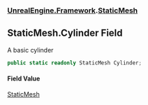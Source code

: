 ### [UnrealEngine.Framework](UnrealEngine_Framework.md 'UnrealEngine.Framework').[StaticMesh](StaticMesh.md 'UnrealEngine.Framework.StaticMesh')
## StaticMesh.Cylinder Field
A basic cylinder  
```csharp
public static readonly StaticMesh Cylinder;
```
#### Field Value
[StaticMesh](StaticMesh.md 'UnrealEngine.Framework.StaticMesh')
